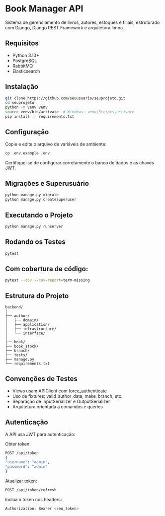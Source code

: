# Book Manager API

Sistema de gerenciamento de livros, autores, estoques e filiais, estruturado com Django, Django REST Framework e arquitetura limpa.

## Requisitos

- Python 3.10+
- PostgreSQL
- RabbitMQ
- Elasticsearch

## Instalação

```bash
git clone https://github.com/seuusuario/seuprojeto.git
cd seuprojeto
python -m venv venv
source venv/bin/activate  # Windows: venv\Scripts\activate
pip install -r requirements.txt
```

## Configuração
Copie e edite o arquivo de variáveis de ambiente:
```bash
cp .env.example .env
```
Certifique-se de configurar corretamente o banco de dados e as chaves JWT.

## Migrações e Superusuário
```bash
python manage.py migrate
python manage.py createsuperuser
```
## Executando o Projeto
```bash
python manage.py runserver
```

## Rodando os Testes
```bash
pytest
```

## Com cobertura de código:
```bash
pytest --cov --cov-report=term-missing
```

## Estrutura do Projeto
```tree
backend/
│
├── author/
│   ├── domain/
│   ├── application/
│   ├── infrastructure/
│   └── interface/
│
├── book/
├── book_stock/
├── branch/
├── tests/
├── manage.py
└── requirements.txt
```

## Convenções de Testes
- Views usam APIClient com force_authenticate
- Uso de fixtures: valid_author_data, make_branch, etc.
- Separação de InputSerializer e OutputSerializer
- Arquitetura orientada a comandos e queries

## Autenticação
A API usa JWT para autenticação:

Obter token:

```bash
POST /api/token
{
"username": "admin",
"password": "admin"
}
```
Atualizar token:

```bash
POST /api/token/refresh
```

Inclua o token nos headers:

```bash
Authorization: Bearer <seu_token>
```